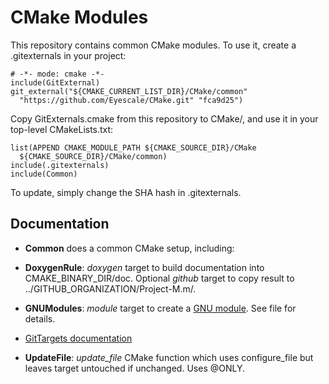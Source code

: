 # CMake Modules

This repository contains common CMake modules. To use it, create a
.gitexternals in your project:

    # -*- mode: cmake -*-
    include(GitExternal)
    git_external("${CMAKE_CURRENT_LIST_DIR}/CMake/common"
      "https://github.com/Eyescale/CMake.git" "fca9d25")

Copy GitExternals.cmake from this repository to CMake/, and use it in
your top-level CMakeLists.txt:

    list(APPEND CMAKE_MODULE_PATH ${CMAKE_SOURCE_DIR}/CMake
      ${CMAKE_SOURCE_DIR}/CMake/common)
    include(.gitexternals)
    include(Common)

To update, simply change the SHA hash in .gitexternals.

## Documentation

* **Common** does a common CMake setup, including:

* **DoxygenRule**: *doxygen* target to build documentation into
    CMAKE_BINARY_DIR/doc. Optional *github* target to copy result to
    ../GITHUB_ORGANIZATION/Project-M.m/.
* **GNUModules**: *module* target to create a
    [GNU module](http://modules.sourceforge.net/). See file for details.
* [GitTargets documentation](doc/GitTargets.md)
* **UpdateFile**: *update_file* CMake function which uses configure_file
    but leaves target untouched if unchanged. Uses @ONLY.
